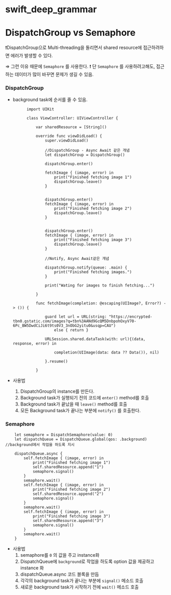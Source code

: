 # swift_deep_grammar

# DispatchGroup vs Semaphore 

        
❗️DispatchGroup으로 Multi-threading을 돌리면서 shared resource에 접근하려하면 에러가 발생할 수 있다.

⇒ 그런 이유 때문에 `Semaphore` 를 사용한다.
❗️ 단 `Semaphore` 를 사용하려고해도, 접근하는 데이터가 많이 바꾸면 문제가 생길 수 있음.

###  DispatchGroup

- background task에 순서를 줄 수 있음.

            import UIKit
            
            class ViewController: UIViewController {
            
                var sharedResource = [String]()
                
                override func viewDidLoad() {
                    super.viewDidLoad()
                    
                    //DispatchGroup - Async Await 같은 개념
                    let dispatchGroup = DispatchGroup()
                    
                    dispatchGroup.enter()
                    
                    fetchImage { (image, error) in
                        print("Finished fetching image 1")
                        dispatchGroup.leave()
                    }
                    
                    
                    dispatchGroup.enter()
                    fetchImage { (image, error) in
                        print("Finished fetching image 2")
                        dispatchGroup.leave()
                    }
                    
                    
                    dispatchGroup.enter()
                    fetchImage { (image, error) in
                        print("Finished fetching image 3")
                        dispatchGroup.leave()
                    }
                    
                    //Notify, Async Await같은 개념
            
                    dispatchGroup.notify(queue: .main) {
                        print("Finished fetching images.")
                    }
                    
                    print("Wating for images to finish fetching...")
                    
                }
                
                func fetchImage(completion: @escaping(UIImage?, Error?) -> ()) {
                    
                    guard let url = URL(string: "https://encrypted-tbn0.gstatic.com/images?q=tbn%3AANd9GcQM5DnbpohOxyV70-6Pc_BW5DwdCiJi6t9ts0V3_3nObG2yitu0&usqp=CAU")
                        else { return }
                    
                    URLSession.shared.dataTask(with: url){(data, response, error) in
                        
                        completion(UIImage(data: data ?? Data()), nil)
                        
                    }.resume()
                    
                }

- 사용법
    1. DispatchGroup의 instance를 만든다.
    2. Background task가 실행되기 전의 코드에 `enter()` method를 호출
    3. Background task가 끝났을 때 `leave()` method를 호출
    4. 모든 Background task가 끝나는 부분에 `notify()` 를 호출한다.


### Semaphore

        let semaphore = DispatchSemaphore(value: 0)
        let dispatchQueue = DispatchQueue.global(qos: .background) //background에서 작업을 하도록 지시
        
        dispatchQueue.async {
            self.fetchImage { (image, error) in
                print("Finished fetching image 1")
                self.sharedResource.append("1")
                semaphore.signal()
            }
            semaphore.wait()
            self.fetchImage { (image, error) in
                print("Finished fetching image 2")
                self.sharedResource.append("2")
                semaphore.signal()
            }
            semaphore.wait()
            self.fetchImage { (image, error) in
                print("Finished fetching image 3")
                self.sharedResource.append("3")
                semaphore.signal()
            }
            semaphore.wait()
        }

- 사용법
    1. semaphore를 `0` 의 값을 주고 instance화 
    2. DispatchQueue에 `background`로 작업을 하도록 option 값을 제공하고 instance 화
    3. dispatchQueue.async 코드 블록을 만듬
    4. 각각의 background task가 끝나는 부분에 `signal()` 메소드 호출
    5. 새로운 background task가 시작하기 전에 `wait()` 메소드 호출
